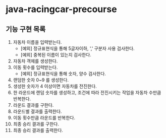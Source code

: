 # java-racingcar-precourse

## 기능 구현 목록
1. 자동차 이름을 입력받는다.
   - [예외] 정규표현식을 통해 5글자이하, ',' 구분자 사용 검사한다.
   - [예외] 중복된 이름이 있는지 검사한다.
2. 자동차 객체를 생성한다.
3. 이동 횟수를 입력받는다.
    - [예외] 정규표현식을 통해 숫자, 양수 검사한다.
4. 랜덤한 숫자 0~9 를 생성한다.
5. 생성한 숫자가 4 이상이면 자동차를 전진한다.
6. 한 라운드에 랜덤 숫자를 생성하고, 조건에 따라 전진시키는 작업을 자동차 수만큼 반복한다.
7. 라운드 결과를 구한다.
8. 라운드별 결과를 출력한다.
9. 이동 횟수만큼 라운드를 반복한다.
10. 최종 승리 결과를 구한다.
11. 최종 승리 결과를 출력한다.